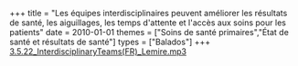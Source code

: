 +++
title = "Les équipes interdisciplinaires peuvent améliorer les résultats de santé, les aiguillages, les temps d'attente et l'accès aux soins pour les patients"
date = 2010-01-01
themes = ["Soins de santé primaires","État de santé et résultats de santé"]
types = ["Balados"]
+++
[3.5.22\_InterdisciplinaryTeams(FR)\_Lemire.mp3](/files/3.5.22_InterdisciplinaryTeams(FR)_Lemire.mp3)
